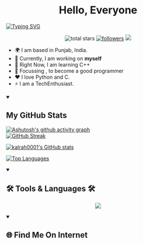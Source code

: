 <h1 align="center">
  <strong>
  Hello, Everyone 
  </strong>
</h1>

<!--readme-typing-svg -->
<a href="https://git.io/typing-svg"><img src="https://readme-typing-svg.demolab.com?font=Tektur&weight=75&size=60&pause=100&color=1CC84E&center=true&width=1000&height=250&lines=I'm+Harshit+Kalra;I+am+Coding+Enthusiast" alt="Typing SVG" />
</a>

<!-- Followers Profile View and Stars on Github Repo -->

<p align="center">
    <img alt="total stars" title="Total stars on GitHub" src="https://custom-icon-badges.demolab.com/github/stars/kalrah0001?color=55960c&style=for-the-badge&labelColor=488207&logo=star"/></a>
  <a href="https://github.com/kalrah0001?tab=followers">
    <img alt="followers" title="Follow me on Github" src="https://custom-icon-badges.demolab.com/github/followers/kalrah0001?color=236ad3&labelColor=1155ba&style=for-the-badge&logo=person-add&label=Follow&logoColor=white"/></a>
    <a href="https://www.twitter.com/hkalra0001" target="_blank" rel="noreferrer"><img
src="https://img.shields.io/twitter/follow/hkalra000?logo=twitter&style=for-the-badge&color=0891b2&labelColor=1c1917"
/></a>
</p>

<!-- About Section -->
* 🌍 I am based in Punjab, India.
* 🔭 Currently, I am working on **myself**
* 🌱 Right Now, I am learning C++
* 🎯 Focussing , to become a good programmer
* ❤️ I love Python and C.
* ⚡ I am a TechEnthusiast.

<details open>
  <summary>
    <h2>
      My GitHub Stats
    </h2>
  </summary>


  [![Ashutosh's github activity graph](https://github-readme-activity-graph.vercel.app/graph?username=kalrah0001&theme=github-compact&radius=15)](https://github.com/kalrah0001/github-readme-activity-graph)
  <br>
  [![GitHub Streak](https://streak-stats.demolab.com?user=kalrah0001&theme=chartreuse-dark&border_radius=10)](https://git.io/streak-stats)



<a href="http://www.github.com/kalrah0001"><img src="https://github-readme-stats.vercel.app/api?username=kalrah0001&show_icons=true&hide=&count_private=true&title_color=0891b2&text_color=ffffff&icon_color=0891b2&bg_color=1c1917&hide_border=true&show_icons=true" alt="kalrah0001's GitHub stats" /></a>

<a href="https://github.com/kalrah0001"><img src="https://github-readme-stats.vercel.app/api/top-langs/?username=kalrah0001&langs_count=10&title_color=0891b2&text_color=ffffff&icon_color=0891b2&bg_color=1c1917&hide_border=true&locale=en&custom_title=Top%20%Languages" alt="Top Languages" /></a>
  
</details>
<details open>
  <summary>
    <h2>
      🛠️ Tools & Languages 🛠️
    </h2>
  </summary>  
  
  <p align="center">
    <img src="https://skillicons.dev/icons?i=cpp,c,cmake,css,html,vscode,powershell,git,github&perline=3">
  </p>
</details>
<details open>
  <summary>
    <h2>
      🌐 Find Me On Internet
    </h2>
  </summary>
  
</details>
